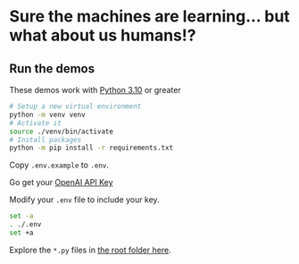 # Sure the machines are learning... but what about us humans!?

## Run the demos

These demos work with [Python 3.10](https://www.python.org/downloads/) or greater


```bash
# Setup a new virtual environment
python -m venv venv
# Activate it
source ./venv/bin/activate
# Install packages
python -m pip install -r requirements.txt
```

Copy `.env.example` to `.env`.

Go get your [OpenAI API Key](https://openai.com/blog/openai-api)

Modify your `.env` file to include your key.

```bash
set -a
. ./.env
set +a
```

Explore the `*.py` files in [the root folder here](.).

